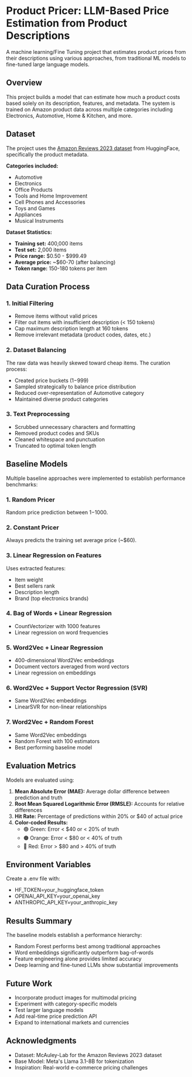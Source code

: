 # Product Pricer: LLM-Based Price Estimation from Product Descriptions

A machine learning/Fine Tuning project that estimates product prices from their descriptions using various approaches, from traditional ML models to fine-tuned large language models.

## Overview

This project builds a model that can estimate how much a product costs based solely on its description, features, and metadata. The system is trained on Amazon product data across multiple categories including Electronics, Automotive, Home & Kitchen, and more.

## Dataset

The project uses the [Amazon Reviews 2023 dataset](https://huggingface.co/datasets/McAuley-Lab/Amazon-Reviews-2023) from HuggingFace, specifically the product metadata.

**Categories included:**
- Automotive
- Electronics
- Office Products
- Tools and Home Improvement
- Cell Phones and Accessories
- Toys and Games
- Appliances
- Musical Instruments

**Dataset Statistics:**
- **Training set:** 400,000 items
- **Test set:** 2,000 items
- **Price range:** $0.50 - $999.49
- **Average price:** ~$60-70 (after balancing)
- **Token range:** 150-180 tokens per item

## Data Curation Process

### 1. Initial Filtering
- Remove items without valid prices
- Filter out items with insufficient description (< 150 tokens)
- Cap maximum description length at 160 tokens
- Remove irrelevant metadata (product codes, dates, etc.)

### 2. Dataset Balancing
The raw data was heavily skewed toward cheap items. The curation process:
- Created price buckets ($1-$999)
- Sampled strategically to balance price distribution
- Reduced over-representation of Automotive category
- Maintained diverse product categories

### 3. Text Preprocessing
- Scrubbed unnecessary characters and formatting
- Removed product codes and SKUs
- Cleaned whitespace and punctuation
- Truncated to optimal token length

## Baseline Models

Multiple baseline approaches were implemented to establish performance benchmarks:

### 1. **Random Pricer**
Random price prediction between $1-$1000.

### 2. **Constant Pricer**
Always predicts the training set average price (~$60).

### 3. **Linear Regression on Features**
Uses extracted features:
- Item weight
- Best sellers rank
- Description length
- Brand (top electronics brands)

### 4. **Bag of Words + Linear Regression**
- CountVectorizer with 1000 features
- Linear regression on word frequencies

### 5. **Word2Vec + Linear Regression**
- 400-dimensional Word2Vec embeddings
- Document vectors averaged from word vectors
- Linear regression on embeddings

### 6. **Word2Vec + Support Vector Regression (SVR)**
- Same Word2Vec embeddings
- LinearSVR for non-linear relationships

### 7. **Word2Vec + Random Forest**
- Same Word2Vec embeddings
- Random Forest with 100 estimators
- Best performing baseline model

## Evaluation Metrics

Models are evaluated using:

1. **Mean Absolute Error (MAE):** Average dollar difference between prediction and truth
2. **Root Mean Squared Logarithmic Error (RMSLE):** Accounts for relative differences
3. **Hit Rate:** Percentage of predictions within 20% or $40 of actual price
4. **Color-coded Results:**
   - 🟢 Green: Error < $40 or < 20% of truth
   - 🟠 Orange: Error < $80 or < 40% of truth
   - 🔴 Red: Error > $80 and > 40% of truth


## **Environment Variables**
Create a .env file with:
- HF_TOKEN=your_huggingface_token
- OPENAI_API_KEY=your_openai_key
- ANTHROPIC_API_KEY=your_anthropic_key

## **Results Summary**
The baseline models establish a performance hierarchy:

- Random Forest performs best among traditional approaches
- Word embeddings significantly outperform bag-of-words
- Feature engineering alone provides limited accuracy
- Deep learning and fine-tuned LLMs show substantial improvements

## **Future Work**

- Incorporate product images for multimodal pricing
- Experiment with category-specific models
- Test larger language models
- Add real-time price prediction API
- Expand to international markets and currencies


## **Acknowledgments**

- Dataset: McAuley-Lab for the Amazon Reviews 2023 dataset
- Base Model: Meta's Llama 3.1-8B for tokenization
- Inspiration: Real-world e-commerce pricing challenges
